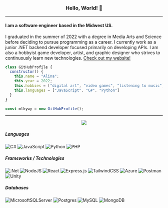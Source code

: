 <h3 align="center">Hello, World! 🚀</h3>

---

#### I am a software engineer based in the Midwest US.

I graduated in the summer of 2022 with a degree in Media Arts and Science before deciding to pursue programming as a career. I currently work as a junior .NET backend developer focused primarily on developing APIs. I am also a hobbyist game developer, artist, and graphic designer who strives to continuously learn new technologies. [Check out my website!](https://www.mlkywy.net/) 

```js
class GitHubProfile {
  constructor() {
    this.name = "Alina";
    this.year = 2022;
    this.hobbies = ["digital art", "video games", "listening to music"];
    this.languages = ["JavaScript", "C#", "Python"]
  }
}

const mlkywy = new GitHubProfile();
```




---
<p align="center">
  <img src="https://github-readme-stats.vercel.app/api?username=mlkywy&hide_border=true&bg_color=000&text_color=fff&title_color=1784a5&icon_color=fc444a&show_icons=true" />
</p>




##### Languages

![C#](https://img.shields.io/badge/c%23-fc444a.svg?style=for-the-badge&logo=c-sharp&logoColor=white) 
![JavaScript](https://img.shields.io/badge/Javascript-1784a5?style=for-the-badge&logo=javascript&logoColor=white)
![Python](https://img.shields.io/badge/python-fc444a?style=for-the-badge&logo=python&logoColor=white)
![PHP](https://img.shields.io/badge/php-1784a5.svg?style=for-the-badge&logo=php&logoColor=white)

##### Frameworks / Technologies
![.Net](https://img.shields.io/badge/.NET-fc444a?style=for-the-badge&logo=.net&logoColor=white)
![NodeJS](https://img.shields.io/badge/node.js-1784a5?style=for-the-badge&logo=node.js&logoColor=white)
![React](https://img.shields.io/badge/React-fc444a?style=for-the-badge&logo=react&logoColor=white)
![Express.js](https://img.shields.io/badge/express.js-1784a5.svg?style=for-the-badge&logo=express&logoColor=%2361DAFB)
![TailwindCSS](https://img.shields.io/badge/tailwindcss-fc444a.svg?style=for-the-badge&logo=tailwind-css&logoColor=white)
![Azure](https://img.shields.io/badge/azure-1784a5.svg?style=for-the-badge&logo=microsoftazure&logoColor=white)
![Postman](https://img.shields.io/badge/Postman-fc444a?style=for-the-badge&logo=postman&logoColor=white)
![Unity](https://img.shields.io/badge/Unity-1784a5?style=for-the-badge&logo=unity&logoColor=white)

##### Databases

![MicrosoftSQLServer](https://img.shields.io/badge/Microsoft%20SQL%20Server-fc444a?style=for-the-badge&logo=microsoft%20sql%20server&logoColor=white)
![Postgres](https://img.shields.io/badge/postgres-1784a5.svg?style=for-the-badge&logo=postgresql&logoColor=white)
![MySQL](https://img.shields.io/badge/mysql-fc444a.svg?style=for-the-badge&logo=mysql&logoColor=white)
![MongoDB](https://img.shields.io/badge/MongoDB-1784a5.svg?style=for-the-badge&logo=mongodb&logoColor=white)





<!--- 
alshei/alshei is a ✨ special ✨ repository because its `README.md` (this file) appears on your GitHub profile.
You can click the Preview link to take a look at your changes.
--->
